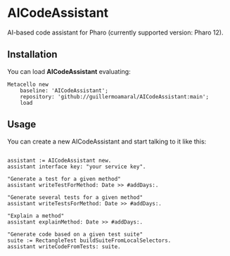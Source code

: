 # AICodeAssistant
AI-based code assistant for Pharo (currently supported version: Pharo 12).

## Installation

You can load **AICodeAssistant** evaluating:
```smalltalk
Metacello new
	baseline: 'AICodeAssistant';
	repository: 'github://guillermoamaral/AICodeAssistant:main';
	load
```

## Usage

You can create a new AICodeAssistant and start talking to it like this:
```smalltalk

assistant := AICodeAssistant new.
assistant interface key: "your service key".

"Generate a test for a given method"
assistant writeTestForMethod: Date >> #addDays:.

"Generate several tests for a given method"
assistant writeTestsForMethod: Date >> #addDays:.

"Explain a method"
assistant explainMethod: Date >> #addDays:.

"Generate code based on a given test suite"
suite := RectangleTest buildSuiteFromLocalSelectors. 
assistant writeCodeFromTests: suite.

```

